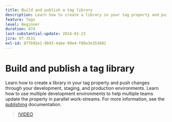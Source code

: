 ```yaml
---
title: Build and publish a tag library
description: Learn how to create a library in your tag property and push changes through your development, staging, and production environments.
feature: Tags
level: Beginner
duration: 674
last-substantial-update: 2024-02-23
jira: KT-3531
exl-id: 877b92e1-9b93-4abe-99e4-f80a3e353681
---
```

# Build and publish a tag library

Learn how to create a library in your tag property and push changes through your development, staging, and production environments. Learn how to use multiple development environments to help multiple teams update the property in parallel work-streams. For more information, see the [publishing](https://experienceleague.adobe.com/docs/experience-platform/tags/publish/overview.html) documentation.

>[!VIDEO](https://video.tv.adobe.com/v/28731/?learn=on)
